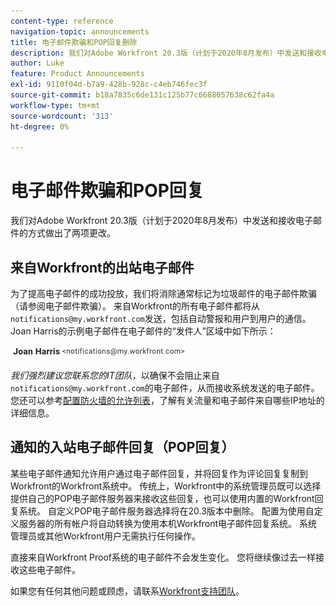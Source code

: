 ```yaml
---
content-type: reference
navigation-topic: announcements
title: 电子邮件欺骗和POP回复删除
description: 我们对Adobe Workfront 20.3版（计划于2020年8月发布）中发送和接收电子邮件的方式做出了两项更改。
author: Luke
feature: Product Announcements
exl-id: 9110f04d-b7a9-428b-928c-c4eb746fec3f
source-git-commit: b18a7835c6de131c125b77c6688057638c62fa4a
workflow-type: tm+mt
source-wordcount: '313'
ht-degree: 0%

---
```


# 电子邮件欺骗和POP回复

我们对Adobe Workfront 20.3版（计划于2020年8月发布）中发送和接收电子邮件的方式做出了两项更改。

## 来自Workfront的出站电子邮件

为了提高电子邮件的成功投放，我们将消除通常标记为垃圾邮件的电子邮件欺骗（请参阅电子邮件欺骗）。 来自Workfront的所有电子邮件都将从`notifications@my.workfront.com`发送，包括自动警报和用户到用户的通信。 Joan Harris的示例电子邮件在电子邮件的“发件人”区域中如下所示：

![示例电子邮件](assets/noreply.png)

*我们强烈建议您联系您的IT团队*，以确保不会阻止来自`notifications@my.workfront.com`的电子邮件，从而接收系统发送的电子邮件。 您还可以参考[配置防火墙的允许列表](../../../administration-and-setup/get-started-wf-administration/configure-your-firewall.md)，了解有关流量和电子邮件来自哪些IP地址的详细信息。

## 通知的入站电子邮件回复（POP回复）

某些电子邮件通知允许用户通过电子邮件回复，并将回复作为评论回复复制到Workfront的Workfront系统中。 传统上，Workfront中的系统管理员既可以选择提供自己的POP电子邮件服务器来接收这些回复，也可以使用内置的Workfront回复系统。 自定义POP电子邮件服务器选择将在20.3版本中删除。 配置为使用自定义服务器的所有帐户将自动转换为使用本机Workfront电子邮件回复系统。 系统管理员或其他Workfront用户无需执行任何操作。

直接来自Workfront Proof系统的电子邮件不会发生变化。 您将继续像过去一样接收这些电子邮件。

如果您有任何其他问题或顾虑，请联系[Workfront支持团队](https://experienceleague.adobe.com/zh-hans?support-tab=home#support)。
